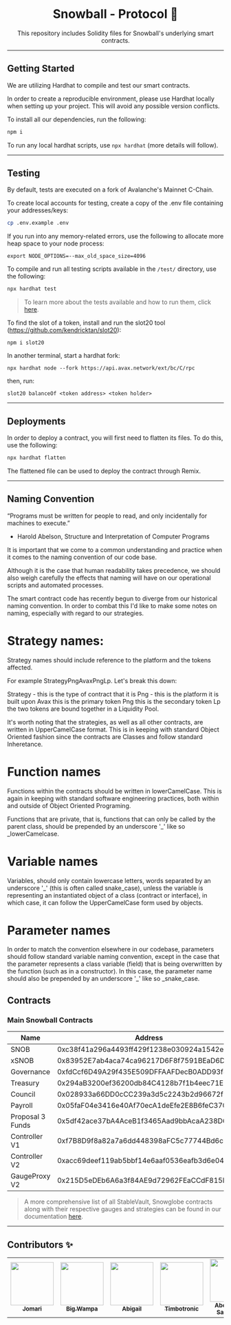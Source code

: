 <div align="center">
<h1>Snowball - Protocol 🎣 </h1>

<p>This repository includes Solidity files for Snowball's underlying smart contracts.</p>
</div>

---

## Getting Started

We are utilizing Hardhat to compile and test our smart contracts.

In order to create a reproducible environment, please use Hardhat locally when setting up your project. This will avoid any possible version conflicts.

To install all our dependencies, run the following:

```bash
npm i
```

To run any local hardhat scripts, use `npx hardhat` (more details will follow).

---

## Testing

By default, tests are executed on a fork of Avalanche's Mainnet C-Chain.

To create local accounts for testing, create a copy of the .env file containing your addresses/keys:

```bash
cp .env.example .env
```

If you run into any memory-related errors, use the following to allocate more heap space to your node process:

```
export NODE_OPTIONS=--max_old_space_size=4096
```

To compile and run all testing scripts available in the `/test/` directory, use the following:

```bash
npx hardhat test
```

> To learn more about the tests available and how to run them, click [here](test/README.md).

To find the slot of a token, install and run the slot20 tool (https://github.com/kendricktan/slot20):

```
npm i slot20
```
In another terminal, start a hardhat fork:

```
npx hardhat node --fork https://api.avax.network/ext/bc/C/rpc
```

then, run:
```
slot20 balanceOf <token address> <token holder>
```

---

## Deployments

In order to deploy a contract, you will first need to flatten its files. To do this, use the following:

```bash
npx hardhat flatten
```

The flattened file can be used to deploy the contract through Remix.

---

## Naming Convention

“Programs must be written for people to read, and only incidentally for machines to execute.”
- Harold Abelson, Structure and Interpretation of Computer Programs

It is important that we come to a common understanding and practice when it comes to the naming convention of our code base.

Although it is the case that human readability takes precedence, we should also weigh carefully the effects that naming will have on our operational scripts and automated processes.

The smart contract code has recently begun to diverge from our historical naming convention. In order to combat this I'd like to make some notes on naming, especially with regard to our strategies.

# Strategy names:
Strategy names should include reference to the platform and the tokens affected.

For example StrategyPngAvaxPngLp.
Let's break this down:

Strategy - this is the type of contract that it is
Png - this is the platform it is built upon
Avax this is the primary token
Png this is the secondary token
Lp the two tokens are bound together in a Liquidity Pool.

It's worth noting that the strategies, as well as all other contracts, are written in UpperCamelCase format. This is in keeping with standard Object Oriented fashion since the contracts are Classes and follow standard Inheretance.

# Function names

Functions within the contracts should be written in lowerCamelCase. This is again in keeping with standard software engineering practices, both within and outside of Object Oriented Programing. 

Functions that are private, that is, functions that can only be called by the parent class, should be prepended by an underscore '_' like so _lowerCamelcase.

# Variable names
Variables, should only contain lowercase letters, words separated by an underscore '_' (this is often called snake_case), unless the variable is representing an instantiated object of a class (contract or interface), in which case, it can follow the UpperCamelCase form used by objects.

# Parameter names
In order to match the convention elsewhere in our codebase, parameters should follow standard variable naming convention, except in the case that the parameter represents a class variable (field) that is being overwritten by the function (such as in a constructor). In this case, the parameter name should also be prepended by an underscore '_' like so _snake_case. 


## Contracts

### Main Snowball Contracts
Name | Address
--- | ---
SNOB | 0xc38f41a296a4493ff429f1238e030924a1542e50
xSNOB | 0x83952E7ab4aca74ca96217D6F8f7591BEaD6D64E
Governance | 0xfdCcf6D49A29f435E509DFFAAFDecB0ADD93f8C0
Treasury | 0x294aB3200ef36200db84C4128b7f1b4eec71E38a
Council | 0x028933a66DD0cCC239a3d5c2243b2d96672f11F5
Payroll | 0x05faF04e3416e40Af70ecA1deEfe2E8B6feC3703
Proposal 3 Funds | 0x5df42ace37bA4AceB1f3465Aad9bbAcaA238D652
Controller V1 | 0xf7B8D9f8a82a7a6dd448398aFC5c77744Bd6cb85
Controller V2 | 0xacc69deef119ab5bbf14e6aaf0536eafb3d6e046
GaugeProxy V2 | 0x215D5eDEb6A6a3f84AE9d72962FEaCCdF815BF27

> A more comprehensive list of all StableVault, Snowglobe contracts along with their respective gauges and strategies can be found in our documentation [here](https://snowballs.gitbook.io/snowball-docs/resources/smart-contracts).

---

## Contributors ✨

<!-- prettier-ignore-start -->
<!-- markdownlint-disable -->
<table>
  <tr>
    <td align="center"><a href="https://github.com/jomarip"><img src="https://avatars.githubusercontent.com/u/3376497?v=4" width="100px;" alt=""/><br /><sub><b>Jomari</b></sub></a></td>
    <td align="center"><a href="https://github.com/bigwampa"><img src="https://avatars.githubusercontent.com/u/79389347?v=4" width="100px;" alt=""/><br /><sub><b>Big.Wampa</b></sub></a></td>
    <td align="center"><a href="https://github.com/AbigailTCameron"><img src="https://avatars.githubusercontent.com/u/75511255?v=4" width="100px;" alt=""/><br /><sub><b>Abigail</b></sub></a></td>
    <td align="center"><a href="https://github.com/timbotro"><img src="https://avatars.githubusercontent.com/u/89510251?v=4" width="100px;" alt=""/><br /><sub><b>Timbotronic</b></sub></a></td>
    <td align="center"><a href="https://github.com/theabominablesasquatch"><img src="https://avatars.githubusercontent.com/u/79382337?v=4" width="100px;" alt=""/><br /><sub><b>Abominable Sasquatch</b></sub></a></td>
    <td align="center"><a href="https://github.com/kmcintyre"><img src="https://avatars.githubusercontent.com/u/1017886?v=4" width="100px;" alt=""/><br /><sub><b>Kevin</b></sub></a></td>
    <td align="center"><a href="https://github.com/Jonasslv"><img src="https://avatars.githubusercontent.com/u/20801365?v=4" width="100px;" alt=""/><br /><sub><b>Jonas</b></sub></a></td>
  </tr>
</table>

<!-- markdownlint-restore -->
<!-- prettier-ignore-end -->
